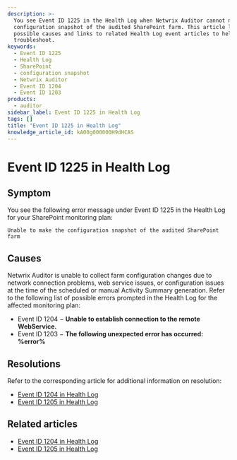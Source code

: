 ```yaml
---
description: >-
  You see Event ID 1225 in the Health Log when Netwrix Auditor cannot make a
  configuration snapshot of the audited SharePoint farm. This article lists
  possible causes and links to related Health Log event articles to help you
  troubleshoot.
keywords:
  - Event ID 1225
  - Health Log
  - SharePoint
  - configuration snapshot
  - Netwrix Auditor
  - Event ID 1204
  - Event ID 1203
products:
  - auditor
sidebar_label: Event ID 1225 in Health Log
tags: []
title: "Event ID 1225 in Health Log"
knowledge_article_id: kA00g000000H9dHCAS
---
```


# Event ID 1225 in Health Log

## Symptom

You see the following error message under Event ID 1225 in the Health Log for your SharePoint monitoring plan:

```Registry
Unable to make the configuration snapshot of the audited SharePoint farm
```

## Causes

Netwrix Auditor is unable to collect farm configuration changes due to network connection problems, web service issues, or configuration issues at the time of the scheduled or manual Activity Summary generation. Refer to the following list of possible errors prompted in the Health Log for the affected monitoring plan:

- Event ID 1204 − **Unable to establish connection to the remote WebService.**
- Event ID 1203 − **The following unexpected error has occurred: %error%**

## Resolutions

Refer to the corresponding article for additional information on resolution:

- [Event ID 1204 in Health Log](/docs/kb/auditor/event-id-1204-in-health-log.md)
- [Event ID 1205 in Health Log](/docs/kb/auditor/event-id-1205-in-health-log.md)

## Related articles

- [Event ID 1204 in Health Log](/docs/kb/auditor/event-id-1204-in-health-log.md)
- [Event ID 1205 in Health Log](/docs/kb/auditor/event-id-1205-in-health-log.md)
